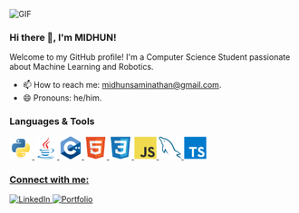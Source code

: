 <p><img alt="GIF" src="https://raw.githubusercontent.com/anikakash/anikakash/main/assets/focus-animation.gif?raw=true" /></p>

### Hi there 👋, I'm MIDHUN!

Welcome to my GitHub profile! I'm a Computer Science Student passionate about Machine Learning and Robotics.

- 📫 How to reach me: midhunsaminathan@gmail.com.
- 😄 Pronouns: he/him.

### Languages & Tools

<p align="left">
  <a href="https://www.python.org/" target="_blank">
    <img src="https://github.com/devicons/devicon/blob/master/icons/python/python-original.svg" alt="Python" width="40" height="40" />
  </a>
  <a href="https://www.java.com/" target="_blank">
    <img src="https://github.com/devicons/devicon/blob/master/icons/java/java-original.svg" alt="Java" width="40" height="40" />
  </a>
  <a href="https://isocpp.org/" target="_blank">
    <img src="https://github.com/devicons/devicon/blob/master/icons/cplusplus/cplusplus-original.svg" alt="C++" width="40" height="40" />
  </a>
  <a href="https://developer.mozilla.org/en-US/docs/Web/HTML" target="_blank">
    <img src="https://github.com/devicons/devicon/blob/master/icons/html5/html5-original.svg" alt="HTML5" width="40" height="40" />
  </a>
  <a href="https://developer.mozilla.org/en-US/docs/Web/CSS" target="_blank">
    <img src="https://github.com/devicons/devicon/blob/master/icons/css3/css3-original.svg" alt="CSS3" width="40" height="40" />
  </a>
  <a href="https://developer.mozilla.org/en-US/docs/Web/JavaScript" target="_blank">
    <img src="https://github.com/devicons/devicon/blob/master/icons/javascript/javascript-original.svg" alt="JavaScript" width="40" height="40" />
  </a>
  <a href="https://www.mysql.com/" target="_blank">
    <img src="https://github.com/devicons/devicon/blob/master/icons/mysql/mysql-original.svg" alt="MySQL" width="40" height="40" />
  </a>
  <a href="https://www.typescriptlang.org/" target="_blank">
    <img src="https://github.com/devicons/devicon/blob/master/icons/typescript/typescript-original.svg" alt="TypeScript" width="40" height="40" />
</p>

### Connect with me:

<a href="https://www.linkedin.com/in/midhun-samiinathan-ai" target="_blank">
  <img src="https://img.shields.io/badge/LinkedIn-0077B5?logo=linkedin&logoColor=white" alt="LinkedIn" />
</a>

<a href="https://midhun-saminathan.vercel.app/" target="_blank">
  <img src="https://img.shields.io/badge/Portfolio-000000?logo=portfolio&logoColor=white" alt="Portfolio" />
</a>
